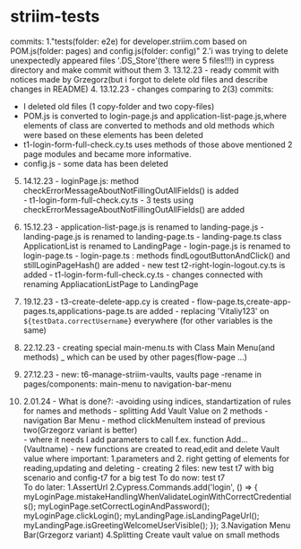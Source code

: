 # striim-tests
commits:
1."tests(folder: e2e) for developer.striim.com based on POM.js(folder: pages) and config.js(folder: config)"
2.'i was trying to delete unexpectedly appeared files '.DS_Store'(there were 5 files!!!) in cypress directory and make commit without them
3. 13.12.23 - ready commit with notices made by Grzegorz(but i forgot to delete old files and describe changes in README)
4. 13.12.23 - changes comparing to 2(3) commits:
  - I deleted old files (1 copy-folder and two copy-files)
  - POM.js is converted to login-page.js and
    application-list-page.js,where elements of class are converted to methods and  old methods which were based on these elements has been deleted
  - t1-login-form-full-check.cy.ts uses methods of those above mentioned 2 page modules and became more informative.
  - config.js - some data has been deleted
 
5. 14.12.23 - loginPage.js:  method      checkErrorMessageAboutNotFillingOutAllFields() is added  
            - t1-login-form-full-check.cy.ts - 3 tests using  checkErrorMessageAboutNotFillingOutAllFields() are added

6. 15.12.23 - application-list-page.js is renamed to landing-page.js
            - landing-page.js is renamed to landing-page.ts
            - landing-page.ts class ApplicationList is renamed to LandingPage
            - login-page.js is renamed to login-page.ts
            - login-page.ts : methods findLogoutButtonAndClick() and
              stillLoginPageHash() are added
            - new test t2-right-login-logout.cy.ts is added
            - t1-login-form-full-check.cy.ts  - changes connected with renaming
              AppliacationListPage to LandingPage
7. 19.12.23 - t3-create-delete-app.cy is created
            - flow-page.ts,create-app-pages.ts,applications-page.ts are added
            - replacing 'Vitaliy123' on `${testData.correctUsername}` everywhere
              (for other  variables is the same)

8. 22.12.23 - creating special main-menu.ts with Class Main Menu(and methods) _             which can be used by other pages(flow-page ...) 
9. 27.12.23 - new: t6-manage-striim-vaults, vaults page
            -rename in pages/components:     main-menu to   navigation-bar-menu  
10. 2.01.24 - What is done?:
            -avoiding using indices,          standartization of rules for names  and methods
            - splitting Add Vault Value on 2 methods
            - navigation Bar Menu - method clickMenuItem instead of previous two(Grzegorz variant is better)   
            - where it needs I add parameters to call f.ex. function  Add...(Vaultname)
            - new functions are created to read,edit and delete Vault value where important:
            1.parameters and 2. right getting of elements for reading,updating and deleting
            - creating 2 files: new test t7 with big scenario and config-t7 for a big test 
To do now: test t7            
To do later: 1.AssertUrl 
             2.Cypress.Commands.add('login', () => {
  myLoginPage.mistakeHandlingWhenValidateLoginWithCorrectCredentials();
  myLoginPage.setCorrectLoginAndPassword();
  myLoginPage.clickLogin();
  myLandingPage.isLandingPageUrl();
  myLandingPage.isGreetingWelcomeUserVisible();
}); 
      3.Navigation Menu Bar(Grzegorz variant) 
      4.Splitting Create vault value  on small methods         

            
                        